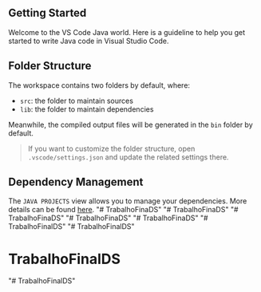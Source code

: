 ## Getting Started

Welcome to the VS Code Java world. Here is a guideline to help you get started to write Java code in Visual Studio Code.

## Folder Structure

The workspace contains two folders by default, where:

- `src`: the folder to maintain sources
- `lib`: the folder to maintain dependencies

Meanwhile, the compiled output files will be generated in the `bin` folder by default.

> If you want to customize the folder structure, open `.vscode/settings.json` and update the related settings there.

## Dependency Management

The `JAVA PROJECTS` view allows you to manage your dependencies. More details can be found [here](https://github.com/microsoft/vscode-java-dependency#manage-dependencies).
"# TrabalhoFinaDS" 
"# TrabalhoFinaDS" 
"# TrabalhoFinaDS" 
"# TrabalhoFinaDS" 
"# TrabalhoFinaDS" 
"# TrabalhoFinalDS" 
"# TrabalhoFinalDS" 
# TrabalhoFinalDS
"# TrabalhoFinalDS" 
